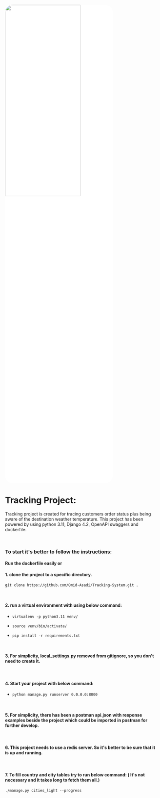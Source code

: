 
<br>

<img src= https://www.betterwholesaling.com/wp-content/uploads/2019/03/JTI-Track-Trace-logo-col.jpg style="border-radius:25px; background-color: white;" height="40%" width="70%">

# Tracking Project:
Tracking project is created for tracing customers order status plus being aware of the destination weather temperature.
This project has been powered by using python 3.11, Django 4.2, OpenAPI swaggers and dockerfile.

<br>

### To start it's better to follow the instructions:


#### Run the dockerfile easily or 
#### 1. clone the project to a specific directory.
`git clone https://github.com/Omid-Asadi/Tracking-System.git .`

<br>

#### 2. run a virtual environment with using below command:

   * ``virtualenv -p python3.11 venv/``

   * ``source venv/bin/activate/``

   * ``pip install -r requirements.txt``

<br>


#### 3. For simplicity, local_settings.py removed from gitignore, so you don't need to create it.

<br>


#### 4. Start your project with below command:
   * ``python manage.py runserver 0.0.0.0:8000``
   
<br>


#### 5. For simplicity, there has been a postman api.json with response examples beside the project which could be imported in postman for further develop.

<br>

#### 6. This project needs to use a redis server. So it's better to be sure that it is up and running.

<br>


#### 7. To fill country and city tables try to run below command: ( It's not necessary and it takes long to fetch them all.)
 ` ./manage.py cities_light --progress `

